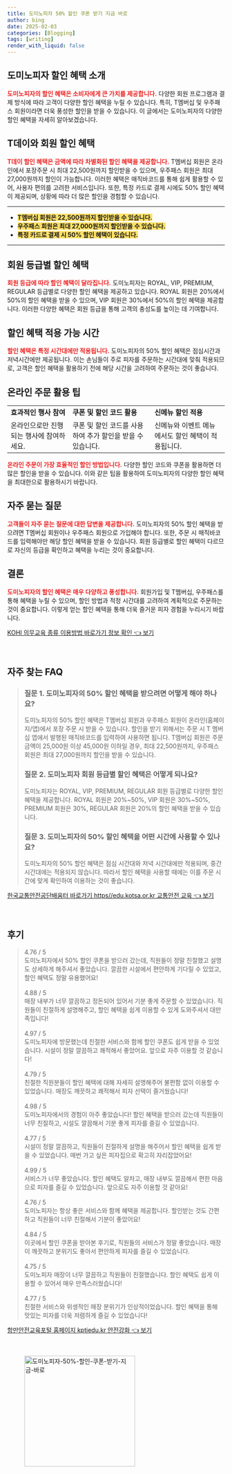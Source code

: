 ```yaml
---
title: 도미노피자 50% 할인 쿠폰 받기 지금 바로
author: bing
date: 2025-02-03
categories: [Blogging]
tags: [writing]
render_with_liquid: false
---
```



<h2 id='도미노피자 할인 혜택 소개'>도미노피자 할인 혜택 소개</h2>

<p><b><span style="color: #ee2323;">도미노피자의 할인 혜택은 소비자에게 큰 가치를 제공합니다.</span></b> 다양한 회원 프로그램과 결제 방식에 따라 고객이 다양한 할인 혜택을 누릴 수 있습니다. 특히, T멤버십 및 우주패스 회원이라면 더욱 풍성한 할인을 받을 수 있습니다. 이 글에서는 도미노피자의 다양한 할인 혜택을 자세히 알아보겠습니다.</p>

<h2 id='T데이와 회원 할인 혜택'>T데이와 회원 할인 혜택</h2>

<p><b><span style="color: #ee2323;">T데이 할인 혜택은 금액에 따라 차별화된 할인 혜택을 제공합니다.</span></b> T멤버십 회원은 온라인에서 포장주문 시 최대 22,500원까지 할인받을 수 있으며, 우주패스 회원은 최대 27,000원까지 할인이 가능합니다. 이러한 혜택은 매직바코드를 통해 쉽게 활용할 수 있어, 사용자 편의를 고려한 서비스입니다. 또한, 특정 카드로 결제 시에도 50% 할인 혜택이 제공되며, 상황에 따라 더 많은 할인을 경험할 수 있습니다.</p>

<hr />

<ul>
    <li><b><span style="background-color: #ffe066;">T멤버십 회원은 22,500원까지 할인받을 수 있습니다.</span></b></li>
    <li><b><span style="background-color: #ffe066;">우주패스 회원은 최대 27,000원까지 할인받을 수 있습니다.</span></b></li>
    <li><b><span style="background-color: #ffe066;">특정 카드로 결제 시 50% 할인 혜택이 있습니다.</span></b></li>
</ul>

<hr />

<h2 id='회원 등급별 할인 혜택'>회원 등급별 할인 혜택</h2>

<p><b><span style="color: #ee2323;">회원 등급에 따라 할인 혜택이 달라집니다.</span></b> 도미노피자는 ROYAL, VIP, PREMIUM, REGULAR 등급별로 다양한 할인 혜택을 제공하고 있습니다. ROYAL 회원은 20%에서 50%의 할인 혜택을 받을 수 있으며, VIP 회원은 30%에서 50%의 할인 혜택을 제공합니다. 이러한 다양한 혜택은 회원 등급을 통해 고객의 충성도를 높이는 데 기여합니다.</p>

<h2 id='할인 혜택 적용 가능 시간'>할인 혜택 적용 가능 시간</h2>

<p><b><span style="color: #ee2323;">할인 혜택은 특정 시간대에만 적용됩니다.</span></b> 도미노피자의 50% 할인 혜택은 점심시간과 저녁시간에만 제공됩니다. 이는 손님들이 주로 피자를 주문하는 시간대에 맞춰 적용되므로, 고객은 할인 혜택을 활용하기 전에 해당 시간을 고려하여 주문하는 것이 좋습니다.</p>

<h2 id='온라인 주문 활용 팁'>온라인 주문 활용 팁</h2>

<table>
    <tr>
        <td><b>효과적인 행사 참여</b></td>
        <td><b>쿠폰 및 할인 코드 활용</b></td>
        <td><b>신메뉴 할인 적용</b></td>
    </tr>
    <tr>
        <td>온라인으로만 진행되는 행사에 참여하세요.</td>
        <td>쿠폰 및 할인 코드를 사용하여 추가 할인을 받을 수 있습니다.</td>
        <td>신메뉴와 이벤트 메뉴에서도 할인 혜택이 적용됩니다.</td>
    </tr>
</table>

<p><b><span style="color: #ee2323;">온라인 주문이 가장 효율적인 할인 방법입니다.</span></b> 다양한 할인 코드와 쿠폰을 활용하면 더 많은 할인을 받을 수 있습니다. 이와 같은 팁을 활용하여 도미노피자의 다양한 할인 혜택을 최대한으로 활용하시기 바랍니다.</p>

<h2 id='자주 묻는 질문'>자주 묻는 질문</h2>

<p><b><span style="color: #ee2323;">고객들이 자주 묻는 질문에 대한 답변을 제공합니다.</span></b> 도미노피자의 50% 할인 혜택을 받으려면 T멤버십 회원이나 우주패스 회원으로 가입해야 합니다. 또한, 주문 시 매직바코드를 입력해야만 해당 할인 혜택을 받을 수 있습니다. 회원 등급별로 할인 혜택이 다르므로 자신의 등급을 확인하고 혜택을 누리는 것이 중요합니다.</p>

<h2 id='결론'>결론</h2>

<p><b><span style="color: #ee2323;">도미노피자의 할인 혜택은 매우 다양하고 풍성합니다.</span></b> 회원가입 및 T멤버십, 우주패스를 통해 혜택을 누릴 수 있으며, 할인 방법과 적정 시간대를 고려하여 계획적으로 주문하는 것이 중요합니다. 이렇게 얻는 할인 혜택을 통해 더욱 즐거운 피자 경험을 누리시기 바랍니다.</p>


<p><a class="click-button" title="KOHI 의무교육 종류 이용방법 바로가기 정보 확인" href="https://purplelist.github.io/posts/KOHI-%EC%9D%98%EB%AC%B4%EA%B5%90%EC%9C%A1-%EC%A2%85%EB%A5%98-%EC%9D%B4%EC%9A%A9%EB%B0%A9%EB%B2%95-%EB%B0%94%EB%A1%9C%EA%B0%80%EA%B8%B0-%EC%A0%95%EB%B3%B4-%ED%99%95%EC%9D%B8/" rel="dofollow">KOHI 의무교육 종류 이용방법 바로가기 정보 확인 👈 보기</a></p><br>
<h2 id='자주_찾는_FAQ'>자주 찾는 FAQ</h2>
<div itemscope="" itemtype="https://schema.org/FAQPage"> 
<blockquote> 
<div itemscope="" itemprop="mainEntity" itemtype="https://schema.org/Question"> 
<h3 itemprop="name">질문 1. 도미노피자의 50% 할인 혜택을 받으려면 어떻게 해야 하나요?</h3> 
<div itemscope="" itemprop="acceptedAnswer" itemtype="https://schema.org/Answer"> 
<span itemprop="text"> 
<p>도미노피자의 50% 할인 혜택은 T멤버십 회원과 우주패스 회원이 온라인(홈페이지/앱)에서 포장 주문 시 받을 수 있습니다. 할인을 받기 위해서는 주문 시 T 멤버십 앱에서 발행된 매직바코드를 입력하여 사용하면 됩니다. T멤버십 회원은 주문 금액이 25,000원 이상 45,000원 이하일 경우, 최대 22,500원까지, 우주패스 회원은 최대 27,000원까지 할인을 받을 수 있습니다.</p> 
</span> 
</div> 
</div> 

<div itemscope="" itemprop="mainEntity" itemtype="https://schema.org/Question"> 
<h3 itemprop="name">질문 2. 도미노피자 회원 등급별 할인 혜택은 어떻게 되나요?</h3> 
<div itemscope="" itemprop="acceptedAnswer" itemtype="https://schema.org/Answer"> 
<span itemprop="text"> 
<p>도미노피자는 ROYAL, VIP, PREMIUM, REGULAR 회원 등급별로 다양한 할인 혜택을 제공합니다. ROYAL 회원은 20%~50%, VIP 회원은 30%~50%, PREMIUM 회원은 30%, REGULAR 회원은 20%의 할인 혜택을 받을 수 있습니다.</p> 
</span> 
</div> 
</div> 

<div itemscope="" itemprop="mainEntity" itemtype="https://schema.org/Question"> 
<h3 itemprop="name">질문 3. 도미노피자의 50% 할인 혜택을 어떤 시간에 사용할 수 있나요?</h3> 
<div itemscope="" itemprop="acceptedAnswer" itemtype="https://schema.org/Answer"> 
<span itemprop="text"> 
<p>도미노피자의 50% 할인 혜택은 점심 시간대와 저녁 시간대에만 적용되며, 중간 시간대에는 적용되지 않습니다. 따라서 할인 혜택을 사용할 때에는 이를 주문 시간에 맞게 확인하여 이용하는 것이 좋습니다.</p> 
</span> 
</div> 
</div> 
</blockquote> 
</div>
<p><a class="click-button" title="한국교통안전공단배움터 바로가기 https//edu.kotsa.or.kr 교통안전 교육" href="https://purplelist.github.io/posts/%ED%95%9C%EA%B5%AD%EA%B5%90%ED%86%B5%EC%95%88%EC%A0%84%EA%B3%B5%EB%8B%A8%EB%B0%B0%EC%9B%80%ED%84%B0-%EB%B0%94%EB%A1%9C%EA%B0%80%EA%B8%B0-httpsedu.kotsa.or.kr-%EA%B5%90%ED%86%B5%EC%95%88%EC%A0%84-%EA%B5%90%EC%9C%A1/" rel="dofollow">한국교통안전공단배움터 바로가기 https//edu.kotsa.or.kr 교통안전 교육 👈 보기</a></p><br>
<h2 id='후기'>후기</h2>
<div itemscope itemtype="https://schema.org/Product">
  <blockquote>
  <div itemprop="review" itemscope itemtype="https://schema.org/Review">
      <div itemprop="reviewRating" itemscope itemtype="https://schema.org/Rating"> <span itemprop="ratingValue">4.76</span> / <span itemprop="bestRating">5</span> </div>
      <span itemprop="reviewBody">도미노피자에서 50% 할인 쿠폰을 받으러 갔는데, 직원들이 정말 친절했고 설명도 상세하게 해주셔서 좋았습니다. 깔끔한 시설에서 편안하게 기다릴 수 있었고, 할인 혜택도 정말 유용했어요!</span>
  </div>
  <br>
  <div itemprop="review" itemscope itemtype="https://schema.org/Review">
      <div itemprop="reviewRating" itemscope itemtype="https://schema.org/Rating"> <span itemprop="ratingValue">4.88</span> / <span itemprop="bestRating">5</span> </div>
      <span itemprop="reviewBody">매장 내부가 너무 깔끔하고 정돈되어 있어서 기분 좋게 주문할 수 있었습니다. 직원들이 친절하게 설명해주고, 할인 혜택을 쉽게 이용할 수 있게 도와주셔서 대만족입니다!</span>
  </div>
  <br>
  <div itemprop="review" itemscope itemtype="https://schema.org/Review">
      <div itemprop="reviewRating" itemscope itemtype="https://schema.org/Rating"> <span itemprop="ratingValue">4.97</span> / <span itemprop="bestRating">5</span> </div>
      <span itemprop="reviewBody">도미노피자에 방문했는데 친절한 서비스와 함께 할인 쿠폰도 쉽게 받을 수 있었습니다. 시설이 정말 깔끔하고 쾌적해서 좋았어요. 앞으로 자주 이용할 것 같습니다!</span>
  </div>
  <br>
  <div itemprop="review" itemscope itemtype="https://schema.org/Review">
      <div itemprop="reviewRating" itemscope itemtype="https://schema.org/Rating"> <span itemprop="ratingValue">4.79</span> / <span itemprop="bestRating">5</span> </div>
      <span itemprop="reviewBody">친절한 직원분들이 할인 혜택에 대해 자세히 설명해주어 불편함 없이 이용할 수 있었습니다. 매장도 깨끗하고 쾌적해서 피자 선택이 즐거웠습니다!</span>
  </div>
  <br>
  <div itemprop="review" itemscope itemtype="https://schema.org/Review">
      <div itemprop="reviewRating" itemscope itemtype="https://schema.org/Rating"> <span itemprop="ratingValue">4.98</span> / <span itemprop="bestRating">5</span> </div>
      <span itemprop="reviewBody">도미노피자에서의 경험이 아주 좋았습니다! 할인 혜택을 받으러 갔는데 직원들이 너무 친절하고, 시설도 깔끔해서 기분 좋게 피자를 즐길 수 있었습니다.</span>
  </div>
  <br>
  <div itemprop="review" itemscope itemtype="https://schema.org/Review">
      <div itemprop="reviewRating" itemscope itemtype="https://schema.org/Rating"> <span itemprop="ratingValue">4.77</span> / <span itemprop="bestRating">5</span> </div>
      <span itemprop="reviewBody">시설이 정말 깔끔하고, 직원들이 친절하게 설명을 해주어서 할인 혜택을 쉽게 받을 수 있었습니다. 매번 가고 싶은 피자집으로 확고히 자리잡았어요!</span>
  </div>
  <br>
  <div itemprop="review" itemscope itemtype="https://schema.org/Review">
      <div itemprop="reviewRating" itemscope itemtype="https://schema.org/Rating"> <span itemprop="ratingValue">4.99</span> / <span itemprop="bestRating">5</span> </div>
      <span itemprop="reviewBody">서비스가 너무 좋았습니다. 할인 혜택도 알차고, 매장 내부도 깔끔해서 편한 마음으로 피자를 즐길 수 있었습니다. 앞으로도 자주 이용할 것 같아요!</span>
  </div>
  <br>
  <div itemprop="review" itemscope itemtype="https://schema.org/Review">
      <div itemprop="reviewRating" itemscope itemtype="https://schema.org/Rating"> <span itemprop="ratingValue">4.76</span> / <span itemprop="bestRating">5</span> </div>
      <span itemprop="reviewBody">도미노피자는 항상 좋은 서비스와 함께 혜택을 제공합니다. 할인받는 것도 간편하고 직원들이 너무 친절해서 기분이 좋았어요!</span>
  </div>
  <br>
  <div itemprop="review" itemscope itemtype="https://schema.org/Review">
      <div itemprop="reviewRating" itemscope itemtype="https://schema.org/Rating"> <span itemprop="ratingValue">4.84</span> / <span itemprop="bestRating">5</span> </div>
      <span itemprop="reviewBody">이곳에서 할인 쿠폰을 받아본 후기로, 직원들의 서비스가 정말 좋았습니다. 매장이 깨끗하고 분위기도 좋아서 편안하게 피자를 즐길 수 있었습니다.</span>
  </div>
  <br>
  <div itemprop="review" itemscope itemtype="https://schema.org/Review">
      <div itemprop="reviewRating" itemscope itemtype="https://schema.org/Rating"> <span itemprop="ratingValue">4.75</span> / <span itemprop="bestRating">5</span> </div>
      <span itemprop="reviewBody">도미노피자 매장이 너무 깔끔하고 직원들이 친절했습니다. 할인 혜택도 쉽게 이용할 수 있어서 매우 만족스러웠습니다!</span>
  </div>
  <br>
  <div itemprop="review" itemscope itemtype="https://schema.org/Review">
      <div itemprop="reviewRating" itemscope itemtype="https://schema.org/Rating"> <span itemprop="ratingValue">4.77</span> / <span itemprop="bestRating">5</span> </div>
      <span itemprop="reviewBody">친절한 서비스와 위생적인 매장 분위기가 인상적이었습니다. 할인 혜택을 통해 맛있는 피자를 더욱 저렴하게 즐길 수 있었습니다!</span>
  </div>
  </blockquote>
</div>
<p><a class="click-button" title="항만안전교육포털 홈페이지 kptiedu.kr 안전강화" href="https://purplelist.github.io/posts/%ED%95%AD%EB%A7%8C%EC%95%88%EC%A0%84%EA%B5%90%EC%9C%A1%ED%8F%AC%ED%84%B8-%ED%99%88%ED%8E%98%EC%9D%B4%EC%A7%80-kptiedu.kr-%EC%95%88%EC%A0%84%EA%B0%95%ED%99%94/" rel="dofollow">항만안전교육포털 홈페이지 kptiedu.kr 안전강화 👈 보기</a></p><br>
<figure class="image"><img src="https://purplelist.github.io/assets/img/thumbnail/도미노피자-50%-할인-쿠폰-받기-지금-바로.webp" alt="도미노피자-50%-할인-쿠폰-받기-지금-바로" width="256" height="256"></figure>